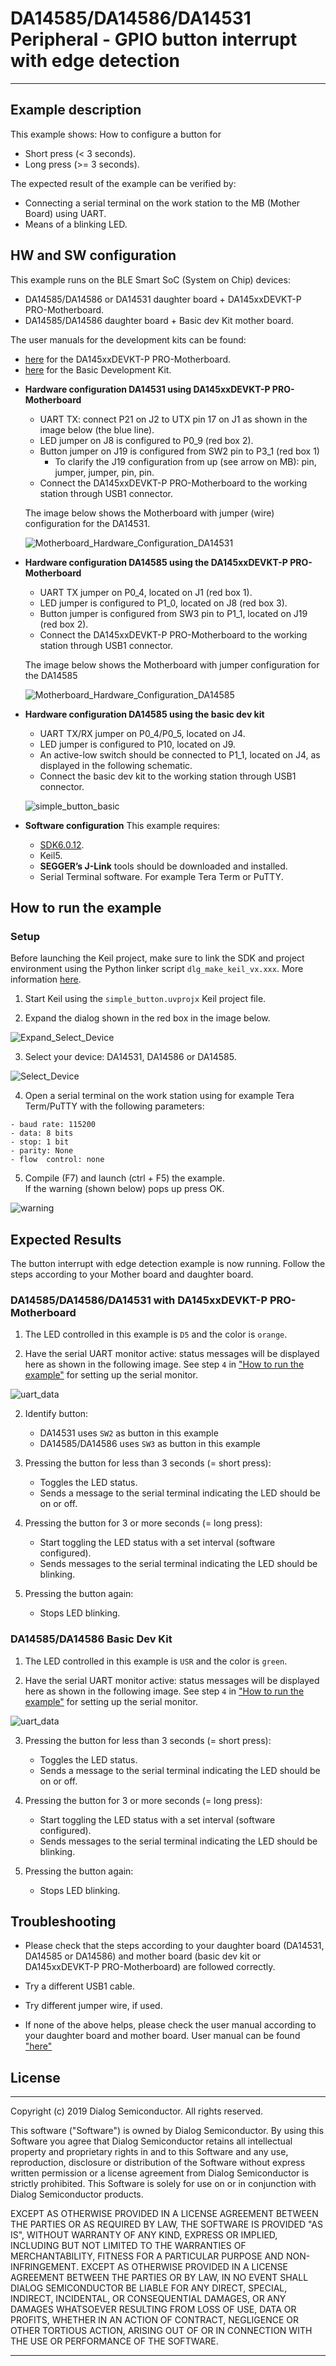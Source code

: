 ﻿# DA14585/DA14586/DA14531 Peripheral - GPIO button interrupt with edge detection

---


## Example description

This example shows:
How to configure a button for
- Short press (< 3 seconds).
- Long press (>= 3 seconds).

The expected result of the example can be verified by:
- Connecting a serial terminal on the work station to the MB (Mother Board) using UART.
- Means of a blinking LED.

## HW and SW configuration
This example runs on the BLE Smart SoC (System on Chip) devices:
- DA14585/DA14586 or DA14531 daughter board + DA145xxDEVKT-P PRO-Motherboard.
- DA14585/DA14586 daughter board + Basic dev Kit mother board.

The user manuals for the development kits can be found:
- [here](https://www.dialog-semiconductor.com/products/da14531-development-kit-pro) for the DA145xxDEVKT-P PRO-Motherboard.
- [here](https://www.dialog-semiconductor.com/sites/default/files/um-b-048_da14585da14586_getting_started_guide_v2.0_0.pdf) for the Basic Development Kit.

* __Hardware configuration DA14531 using DA145xxDEVKT-P PRO-Motherboard__

	- UART TX: connect P21 on J2 to UTX pin 17 on J1 as shown in the image below (the blue line).
	- LED jumper on J8 is configured to P0_9 (red box 2).
	- Button jumper on J19 is configured from SW2 pin to P3_1 (red box 1)
		- To clarify the J19 configuration from up (see arrow on MB): pin, jumper, jumper, pin, pin. 
	- Connect the DA145xxDEVKT-P PRO-Motherboard to the working station through USB1 connector.

	The image below shows the Motherboard with jumper (wire) configuration for the DA14531.

	![Motherboard_Hardware_Configuration_DA14531](assets/Motherboard_Hardware_Configuration_DA14531.png)
		
* __Hardware configuration DA14585 using the DA145xxDEVKT-P PRO-Motherboard__

	- UART TX jumper on P0_4, located on J1 (red box 1).
	- LED jumper is configured to P1_0, located on J8 (red box 3).
	- Button jumper is configured from SW3 pin to P1_1, located on J19 (red box 2).
	- Connect the DA145xxDEVKT-P PRO-Motherboard to the working station through USB1 connector.

	The image below shows the Motherboard with jumper configuration for the DA14585

	![Motherboard_Hardware_Configuration_DA14585](assets/Motherboard_Hardware_Configuration_DA14585.png)

* __Hardware configuration DA14585 using the basic dev kit__

	- UART TX/RX jumper on P0_4/P0_5, located on J4.
	- LED jumper is configured to P10, located on J9.
	- An active-low switch should be connected to P1_1, located on J4, as displayed in the following schematic.
	- Connect the basic dev kit to the working station through USB1 connector.

	![simple_button_basic](assets/simple_button_basic.png)

* __Software configuration__
This example requires:
	- [SDK6.0.12](https://www.dialog-semiconductor.com/da14531_sdk_latest).
	- Keil5.
	- __SEGGER’s J-Link__ tools should be downloaded and installed.
	- Serial Terminal software. For example Tera Term or PuTTY.

## How to run the example
### Setup
Before launching the Keil project, make sure to link the SDK and project environment using the Python linker script `dlg_make_keil_vx.xxx`. More information [here](https://www.dialog-semiconductor.com/sites/default/files/sw-example-da145x-example-setup.pdf).
1. Start Keil using the `simple_button.uvprojx` Keil project file.
 
2. Expand the dialog shown in the red box in the image below.

![Expand_Select_Device](assets/Expand_Select_Device.png)

3. Select your device: DA14531, DA14586 or DA14585.
		
![Select_Device](assets/Select_Device.png)

4. Open a serial terminal on the work station using for example Tera Term/PuTTY with the following parameters:
```
- baud rate: 115200
- data: 8 bits
- stop: 1 bit
- parity: None
- flow  control: none
```

5. Compile (F7) and launch (ctrl + F5) the example.\
If the warning (shown below) pops up press OK.
 
![warning](assets/warning.png)

## Expected Results
The button interrupt with edge detection example is now running. Follow the steps according to your Mother board and daughter board.

### DA14585/DA14586/DA14531 with DA145xxDEVKT-P PRO-Motherboard
1. The LED controlled in this example is `D5` and the color is `orange`.

2. Have the serial UART monitor active: status messages will be displayed here as shown in the following image. See step `4` in ["How to run the example"](#How-to-run-the-example) for setting up the serial monitor.

![uart_data](assets/uart_data.png)

2. Identify button:
	- DA14531 uses `SW2` as button in this example
	- DA14585/DA14586 uses `SW3` as button in this example

3. Pressing the button for less than 3 seconds (= short press):
	- Toggles the LED status.
	- Sends a message to the serial terminal indicating the LED should be on or off. 

4. Pressing the button for 3 or more seconds (= long press):
	- Start toggling the LED status with a set interval (software configured).
	- Sends messages to the serial terminal indicating the LED should be blinking.

5. Pressing the button again:
	- Stops LED blinking.

### DA14585/DA14586 Basic Dev Kit
1. The LED controlled in this example is `USR` and the color is `green`.

2. Have the serial UART monitor active: status messages will be displayed here as shown in the following image. See step `4` in ["How to run the example"](#How-to-run-the-example) for setting up the serial monitor.

![uart_data](assets/uart_data.png)

3. Pressing the button for less than 3 seconds (= short press):
	- Toggles the LED status.
	- Sends a message to the serial terminal indicating the LED should be on or off. 

3. Pressing the button for 3 or more seconds (= long press):
	- Start toggling the LED status with a set interval (software configured).
	- Sends messages to the serial terminal indicating the LED should be blinking.
	
4. Pressing the button again:
	- Stops LED blinking.

## Troubleshooting
- Please check that the steps according to your daughter board (DA14531, DA14585 or DA14586) and mother board (basic dev kit or DA145xxDEVKT-P PRO-Motherboard) are followed correctly.

- Try a different USB1 cable.

- Try different jumper wire, if used.

- If none of the above helps, please check the user manual according to your daughter board and mother board. User manual can be found ["here"](##HW-and-SW-configuration)

## License


**************************************************************************************

 Copyright (c) 2019 Dialog Semiconductor. All rights reserved.

 This software ("Software") is owned by Dialog Semiconductor. By using this Software
 you agree that Dialog Semiconductor retains all intellectual property and proprietary
 rights in and to this Software and any use, reproduction, disclosure or distribution
 of the Software without express written permission or a license agreement from Dialog
 Semiconductor is strictly prohibited. This Software is solely for use on or in
 conjunction with Dialog Semiconductor products.

 EXCEPT AS OTHERWISE PROVIDED IN A LICENSE AGREEMENT BETWEEN THE PARTIES OR AS
 REQUIRED BY LAW, THE SOFTWARE IS PROVIDED "AS IS", WITHOUT WARRANTY OF ANY KIND,
 EXPRESS OR IMPLIED, INCLUDING BUT NOT LIMITED TO THE WARRANTIES OF MERCHANTABILITY,
 FITNESS FOR A PARTICULAR PURPOSE AND NON-INFRINGEMENT. EXCEPT AS OTHERWISE PROVIDED
 IN A LICENSE AGREEMENT BETWEEN THE PARTIES OR BY LAW, IN NO EVENT SHALL DIALOG
 SEMICONDUCTOR BE LIABLE FOR ANY DIRECT, SPECIAL, INDIRECT, INCIDENTAL, OR
 CONSEQUENTIAL DAMAGES, OR ANY DAMAGES WHATSOEVER RESULTING FROM LOSS OF USE, DATA OR
 PROFITS, WHETHER IN AN ACTION OF CONTRACT, NEGLIGENCE OR OTHER TORTIOUS ACTION,
 ARISING OUT OF OR IN CONNECTION WITH THE USE OR PERFORMANCE OF THE SOFTWARE.

**************************************************************************************
